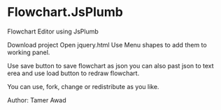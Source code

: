 # Flowchart.JsPlumb
Flowchart Editor using JsPlumb

Download project
Open jquery.html
Use Menu shapes to add them to working panel.

Use save button to save flowchart as json
you can also past json to text erea and use load button to redraw flowchart.

You can use, fork, change or redistribute as you like.

Author: Tamer Awad

